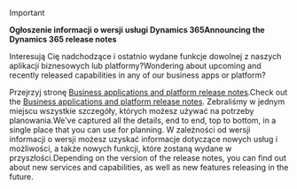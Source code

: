> [!IMPORTANT]
> <span data-ttu-id="96ccf-101">**Ogłoszenie informacji o wersji usługi Dynamics 365**</span><span class="sxs-lookup"><span data-stu-id="96ccf-101">**Announcing the Dynamics 365 release notes**</span></span>
>
> <span data-ttu-id="96ccf-102">Interesują Cię nadchodzące i ostatnio wydane funkcje dowolnej z naszych aplikacji biznesowych lub platformy?</span><span class="sxs-lookup"><span data-stu-id="96ccf-102">Wondering about upcoming and recently released capabilities in any of our business apps or platform?</span></span> 
> 
> <span data-ttu-id="96ccf-103">Przejrzyj stronę [Business applications and platform release notes](https://go.microsoft.com/fwlink/?linkid=2010158).</span><span class="sxs-lookup"><span data-stu-id="96ccf-103">Check out the [Business applications and platform release notes](https://go.microsoft.com/fwlink/?linkid=2010158).</span></span> <span data-ttu-id="96ccf-104">Zebraliśmy w jednym miejscu wszystkie szczegóły, których możesz używać na potrzeby planowania.</span><span class="sxs-lookup"><span data-stu-id="96ccf-104">We've captured all the details, end to end, top to bottom, in a single place that you can use for planning.</span></span> <span data-ttu-id="96ccf-105">W zależności od wersji informacji o wersji możesz uzyskać informacje dotyczące nowych usług i możliwości, a także nowych funkcji, które zostaną wydane w przyszłości.</span><span class="sxs-lookup"><span data-stu-id="96ccf-105">Depending on the version of the release notes, you can find out about new services and capabilities, as well as new features releasing in the future.</span></span>
